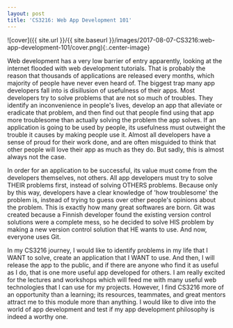 ```yaml
---
layout: post
title: 'CS3216: Web App Development 101'
---
```


![cover]({{ site.url }}/{{ site.baseurl }}/images/2017-08-07-CS3216:web-app-development-101/cover.png){:.center-image}


Web development has a very low barrier of entry apparently, looking at the internet flooded with web development tutorials. That is probably the reason that thousands of applications are released every months, which majority of people have never even heard of. The biggest trap many app developers fall into is disillusion of usefulness of their apps. Most developers try to solve problems that are not so much of troubles. They identify an inconvenience in people's lives, develop an app that alleviate or eradicate that problem, and then find out that people find using that app more troublesome than actually solving the problem the app solves. If an application is going to be used by people, its usefulness must outweight the trouble it causes by making people use it. Almost all developers have a sense of proud for their work done, and are often misguided to think that other people will love their app as much as they do. But sadly, this is almost always not the case.

In order for an application to be successful, its value must come from the developers themselves, not others. All app developers must try to solve THEIR problems first, instead of solving OTHERS problems. Because only by this way, developers have a clear knowledge of 'how troublesome' the problem is, instead of trying to guess over other people's opinions about the problem. This is exactly how many great softwares are born. Git was created because a Finnish developer found the existing version control solutions were a complete mess, so he decided to solve HIS problem by making a new version control solution that HE wants to use. And now, everyone uses Git.

In my CS3216 journey, I would like to identify problems in my life that I WANT to solve, create an application that I WANT to use. And then, I will release the app to the public, and if there are anyone who find it as useful as I do, that is one more useful app developed for others. I am really excited for the lectures and workshops which will feed me with many useful web technologies that I can use for my projects. However, I find CS3216 more of an opportunity than a learning; its resources, teammates, and great mentors attract me to this module more than anything. I would like to dive into the world of app development and test if my app development philosophy is indeed a worthy one.
